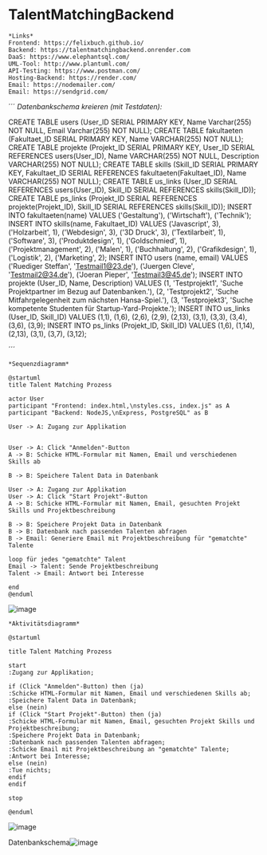 # TalentMatchingBackend


```
*Links*
Frontend: https://felixbuch.github.io/
Backend: https://talentmatchingbackend.onrender.com  
DaaS: https://www.elephantsql.com/
UML-Tool: http://www.plantuml.com/
API-Testing: https://www.postman.com/
Hosting-Backend: https://render.com/
Email: https://nodemailer.com/
Email: https://sendgrid.com/
```
´´´
*Datenbankschema kreieren (mit Testdaten):*

CREATE TABLE users (User_ID SERIAL PRIMARY KEY, Name Varchar(255) NOT NULL, Email Varchar(255) NOT NULL);
CREATE TABLE fakultaeten (Fakultaet_ID SERIAL PRIMARY KEY, Name VARCHAR(255) NOT NULL);
CREATE TABLE projekte (Projekt_ID SERIAL PRIMARY KEY, User_ID SERIAL REFERENCES users(User_ID), Name VARCHAR(255) NOT NULL, Description VARCHAR(255) NOT NULL);
CREATE TABLE skills (Skill_ID SERIAL PRIMARY KEY, Fakultaet_ID SERIAL REFERENCES   fakultaeten(Fakultaet_ID), Name VARCHAR(255) NOT NULL);
CREATE TABLE us_links (User_ID SERIAL REFERENCES users(User_ID), Skill_ID SERIAL REFERENCES skills(Skill_ID));
CREATE TABLE ps_links (Projekt_ID SERIAL REFERENCES projekte(Projekt_ID), Skill_ID SERIAL REFERENCES skills(Skill_ID));
INSERT INTO fakultaeten(name) VALUES ('Gestaltung'), ('Wirtschaft'), ('Technik');
INSERT INTO skills(name, Fakultaet_ID) VALUES ('Javascript', 3), ('Holzarbeit', 1), ('Webdesign', 3),
('3D Druck', 3), ('Textilarbeit', 1), ('Software', 3), ('Produktdesign', 1), ('Goldschmied', 1), ('Projektmanagement', 2), ('Malen', 1), ('Buchhaltung', 2), ('Grafikdesign', 1), ('Logistik', 2), ('Marketing', 2);
INSERT INTO users (name, email) VALUES ('Ruediger Steffan', 'Testmail1@23.de'), ('Juergen Cleve', 'Testmail2@34.de'), ('Joeran Pieper', 'Testmail3@45.de');
INSERT INTO projekte (User_ID, Name, Description) VALUES (1, 'Testprojekt1', 'Suche Projektpartner im Bezug auf Datenbanken.'), (2, 'Testprojekt2', 'Suche Mitfahrgelegenheit zum nächsten Hansa-Spiel.'), (3, 'Testprojekt3', 'Suche kompetente Studenten für Startup-Yard-Projekte.');
INSERT INTO us_links (User_ID, Skill_ID) VALUES (1,1), (1,6), (2,6), (2,9), (2,13), (3,1), (3,3), (3,4), (3,6), (3,9);
INSERT INTO ps_links (Projekt_ID, Skill_ID) VALUES (1,6), (1,14), (2,13), (3,1), (3,7), (3,12);

´´´


```
*Sequenzdiagramm*

@startuml
title Talent Matching Prozess

actor User
participant "Frontend: index.html,\nstyles.css, index.js" as A
participant "Backend: NodeJS,\nExpress, PostgreSQL" as B

User -> A: Zugang zur Applikation


User -> A: Click "Anmelden"-Button
A -> B: Schicke HTML-Formular mit Namen, Email und verschiedenen Skills ab

B -> B: Speichere Talent Data in Datenbank

User -> A: Zugang zur Applikation
User -> A: Click "Start Projekt"-Button
A -> B: Schicke HTML-Formular mit Namen, Email, gesuchten Projekt Skills und Projektbeschreibung

B -> B: Speichere Projekt Data in Datenbank
B -> B: Datenbank nach passenden Talenten abfragen
B -> Email: Generiere Email mit Projektbeschreibung für "gematchte" Talente

loop für jedes "gematchte" Talent
Email -> Talent: Sende Projektbeschreibung
Talent -> Email: Antwort bei Interesse

end
@enduml
```

![image](https://user-images.githubusercontent.com/93072175/211167432-da9e2ef4-c2fe-406e-ba49-15bbfdb271c6.png)



```
*Aktivitätsdiagramm*

@startuml

title Talent Matching Prozess

start
:Zugang zur Applikation;

if (Click "Anmelden"-Button) then (ja)
:Schicke HTML-Formular mit Namen, Email und verschiedenen Skills ab;
:Speichere Talent Data in Datenbank;
else (nein)
if (Click "Start Projekt"-Button) then (ja)
:Schicke HTML-Formular mit Namen, Email, gesuchten Projekt Skills und Projektbeschreibung;
:Speichere Projekt Data in Datenbank;
:Datenbank nach passenden Talenten abfragen;
:Schicke Email mit Projektbeschreibung an "gematchte" Talente;
:Antwort bei Interesse;
else (nein)
:Tue nichts;
endif
endif

stop

@enduml
```
![image](https://user-images.githubusercontent.com/93072175/211168065-d0ef919b-ce2a-4fe5-8b13-437115fd711c.png)


Datenbankschema![image](https://user-images.githubusercontent.com/93072175/211536356-977d77ef-7f54-4501-9674-bacb63f12a67.png)

